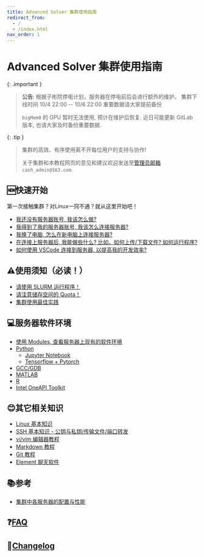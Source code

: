 ```yaml
---
title: Advanced Solver 集群使用指南
redirect_from:
  - /
  - /index.html
nav_order: 1
---
```


# Advanced Solver 集群使用指南

{: .important }
> **公告**:
>  根据子彬院停电计划，服务器在停电前后会进行额外的维护。
>  集群下线时间 10/4 22:00 -- 10/6 22:00
>  重要数据请大家提前备份
>
>  `bigMem0` 的 GPU 暂时无法使用, 预计在维护后恢复.
>  近日可能更新 GitLab 版本, 也请大家及时备份重要数据.

{: .tip }
> 集群的高效、有序使用离不开每位用户的支持与协作!
>
> 关于集群和本教程网页的意见和建议欢迎发送至[管理员邮箱](mailto:cash_admin@163.com) `cash_admin@163.com`.

## 🆕快速开始

第一次接触集群？对Linux一窍不通？就从这里开始吧！

- [我还没有服务器账号, 我该怎么做? ](new-user/i-have-no-account)
- [我得到了我的服务器账号, 我该怎么连接服务器? ](new-user/how-can-i-connect)
- [我换了电脑, 怎么在新电脑上连接服务器? ](new-user/add-key)
- [在连接上服务器后, 我能做些什么? 比如，如何上传/下载文件? 如何运行程序? ](new-user/how-can-i-run-program)
- [如何使用 VSCode 连接到服务器, 以提高我的开发效率? ](new-user/vscode)

## ⚠️使用须知（必读！）

- [请使用 SLURM 运行程序！](you-must/slurm)
- [请注意储存空间的 Quota！](you-must/xfs-quota)
- [集群使用最佳实践](you-must/best-practices)

## 💻服务器软件环境

- [使用 Modules, 查看服务器上现有的软件环境](software/index)
- [Python](software/python/index)
  - [Jupyter Notebook](software/python/python-jupyter-notebook)
  - [Tensorflow + Pytorch](software/python/python-tensorflow-pytorch)
- [GCC/GDB](software/gcc-gdb)
- [MATLAB](software/MATLAB)
- [R](software/R)
- [Intel OneAPI Toolkit](software/intel)

## 😊其它相关知识

- [Linux 基本知识](knowledge/linux)
- [SSH 基本知识 - 公钥与私钥/传输文件/端口转发](knowledge/ssh)
- [vi/vim 编辑器教程](knowledge/vim)
- [Markdown 教程](knowledge/markdown)
- [Git 教程](knowledge/git)
- [Element 聊天软件](knowledge/element)

## 📚参考

- [集群中各服务器的配置与性能](reference/index)

## ❓[FAQ](faq)

## 📰[Changelog](changelog)
